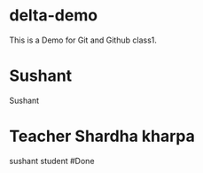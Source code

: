 # delta-demo
This is a Demo for Git and Github class1. 

# Sushant 
Sushant

# Teacher Shardha kharpa 
sushant student
#Done